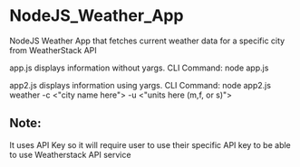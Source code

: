 # NodeJS_Weather_App
NodeJS Weather App that fetches current weather data for a specific city from WeatherStack API
<p>app.js displays information without yargs. CLI Command: node app.js</p>
<p>app2.js displays information using yargs. CLI Command: node app2.js weather -c <"city name here"> -u <"units here (m,f, or s)"></p>
<h2>Note:</h2> 
  <p>It uses API Key so it will require user to use their specific API key to be able to use Weatherstack API service</p>
    
